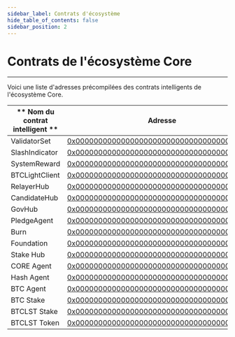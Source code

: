 ```yaml
---
sidebar_label: Contrats d'écosystème
hide_table_of_contents: false
sidebar_position: 2
---
```


# Contrats de l'écosystème Core

---

Voici une liste d'adresses précompilées des contrats intelligents de l'écosystème Core.

| \*\* Nom du contrat intelligent \*\* | **Adresse**                                                                                                               |
| ------------------------------------ | ------------------------------------------------------------------------------------------------------------------------- |
| ValidatorSet                         | [0x0000000000000000000000000000000000001000](https://scan.coredao.org/address/0x0000000000000000000000000000000000001000) |
| SlashIndicator                       | [0x0000000000000000000000000000000000001000](https://scan.coredao.org/address/0x0000000000000000000000000000000000001001) |
| SystemReward                         | [0x0000000000000000000000000000000000001000](https://scan.coredao.org/address/0x0000000000000000000000000000000000001002) |
| BTCLightClient                       | [0x0000000000000000000000000000000000001000](https://scan.coredao.org/address/0x0000000000000000000000000000000000001003) |
| RelayerHub                           | [0x0000000000000000000000000000000000001000](https://scan.coredao.org/address/0x0000000000000000000000000000000000001004) |
| CandidateHub                         | [0x0000000000000000000000000000000000001000](https://scan.coredao.org/address/0x0000000000000000000000000000000000001005) |
| GovHub                               | [0x0000000000000000000000000000000000001000](https://scan.coredao.org/address/0x0000000000000000000000000000000000001006) |
| PledgeAgent                          | [0x0000000000000000000000000000000000001000](https://scan.coredao.org/address/0x0000000000000000000000000000000000001007) |
| Burn                                 | [0x0000000000000000000000000000000000001000](https://scan.coredao.org/address/0x0000000000000000000000000000000000001008) |
| Foundation                           | [0x0000000000000000000000000000000000001000](https://scan.coredao.org/address/0x0000000000000000000000000000000000001009) |
| Stake Hub                            | [0x0000000000000000000000000000000000001010](https://scan.coredao.org/address/0x0000000000000000000000000000000000001010) |
| CORE Agent                           | [0x0000000000000000000000000000000000001011](https://scan.coredao.org/address/0x0000000000000000000000000000000000001011) |
| Hash Agent                           | [0x0000000000000000000000000000000000001012](https://scan.coredao.org/address/0x0000000000000000000000000000000000001012) |
| BTC Agent                            | [0x0000000000000000000000000000000000001013](https://scan.coredao.org/address/0x0000000000000000000000000000000000001013) |
| BTC Stake                            | [0x0000000000000000000000000000000000001014](https://scan.coredao.org/address/0x0000000000000000000000000000000000001014) |
| BTCLST Stake                         | [0x0000000000000000000000000000000000001015](https://scan.coredao.org/address/0x0000000000000000000000000000000000001015) |
| BTCLST Token                         | [0x0000000000000000000000000000000000010001](https://scan.coredao.org/address/0x0000000000000000000000000000000000010001) |

